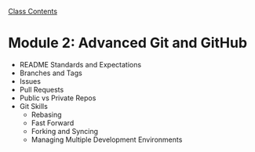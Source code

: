 [Class Contents](../README.md)

# Module 2: Advanced Git and GitHub

* README Standards and Expectations
* Branches and Tags
* Issues
* Pull Requests
* Public vs Private Repos
* Git Skills
  * Rebasing
  * Fast Forward
  * Forking and Syncing
  * Managing Multiple Development Environments